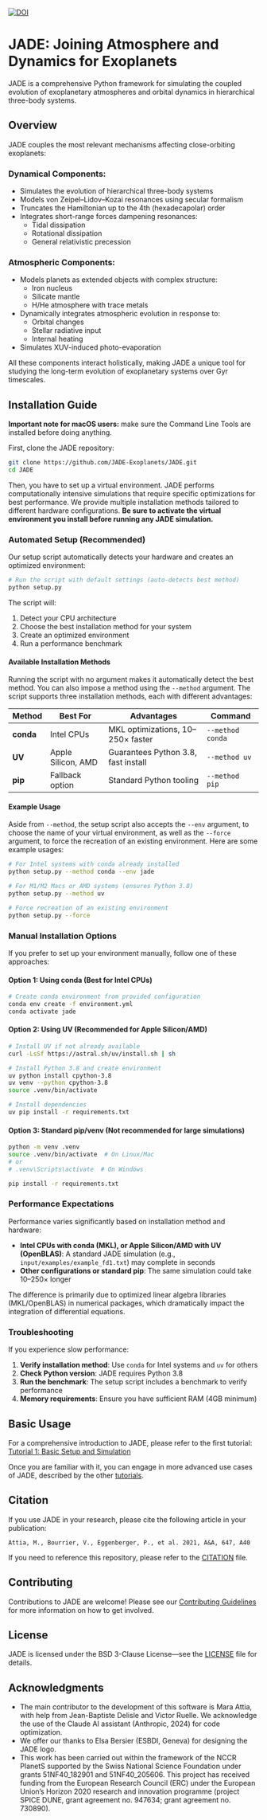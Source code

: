 [![DOI](https://zenodo.org/badge/DOI/10.5281/zenodo.15167399.svg)](https://doi.org/10.5281/zenodo.15167399)

# JADE: Joining Atmosphere and Dynamics for Exoplanets

JADE is a comprehensive Python framework for simulating the coupled evolution of exoplanetary atmospheres and orbital dynamics in hierarchical three-body systems.

## Overview

JADE couples the most relevant mechanisms affecting close-orbiting exoplanets:

### Dynamical Components:
- Simulates the evolution of hierarchical three-body systems
- Models von Zeipel–Lidov–Kozai resonances using secular formalism
- Truncates the Hamiltonian up to the 4th (hexadecapolar) order
- Integrates short-range forces dampening resonances:
  - Tidal dissipation
  - Rotational dissipation
  - General relativistic precession

### Atmospheric Components:
- Models planets as extended objects with complex structure:
  - Iron nucleus
  - Silicate mantle
  - H/He atmosphere with trace metals
- Dynamically integrates atmospheric evolution in response to:
  - Orbital changes
  - Stellar radiative input
  - Internal heating
- Simulates XUV-induced photo-evaporation

All these components interact holistically, making JADE a unique tool for studying the long-term evolution of exoplanetary systems over Gyr timescales.

## Installation Guide

**Important note for macOS users:** make sure the Command Line Tools are installed before doing anything.

First, clone the JADE repository:
   ```bash
   git clone https://github.com/JADE-Exoplanets/JADE.git
   cd JADE
   ```

Then, you have to set up a virtual environment. JADE performs computationally intensive simulations that require specific optimizations for best performance. We provide multiple installation methods tailored to different hardware configurations. **Be sure to activate the virtual environment you install before running any JADE simulation.**

### Automated Setup (Recommended)

Our setup script automatically detects your hardware and creates an optimized environment:

   ```bash
   # Run the script with default settings (auto-detects best method)
   python setup.py
   ```

The script will:
1. Detect your CPU architecture
2. Choose the best installation method for your system
3. Create an optimized environment
4. Run a performance benchmark

#### Available Installation Methods

Running the script with no argument makes it automatically detect the best method. You can also impose a method using the `--method` argument. The script supports three installation methods, each with different advantages:

| Method | Best For | Advantages | Command |
|--------|----------|------------|---------|
| **conda** | Intel CPUs | MKL optimizations, 10–250× faster | `--method conda` |
| **UV** | Apple Silicon, AMD | Guarantees Python 3.8, fast install | `--method uv` |
| **pip** | Fallback option | Standard Python tooling | `--method pip` |

#### Example Usage

Aside from `--method`, the setup script also accepts the `--env` argument, to choose the name of your virtual environment, as well as the `--force` argument, to force the recreation of an existing environment. Here are some example usages:

   ```bash
   # For Intel systems with conda already installed
   python setup.py --method conda --env jade
   
   # For M1/M2 Macs or AMD systems (ensures Python 3.8)
   python setup.py --method uv
   
   # Force recreation of an existing environment
   python setup.py --force
   ```

### Manual Installation Options

If you prefer to set up your environment manually, follow one of these approaches:

#### Option 1: Using conda (Best for Intel CPUs)

   ```bash
   # Create conda environment from provided configuration
   conda env create -f environment.yml
   conda activate jade
   ```

#### Option 2: Using UV (Recommended for Apple Silicon/AMD)

   ```bash
   # Install UV if not already available
   curl -LsSf https://astral.sh/uv/install.sh | sh
   
   # Install Python 3.8 and create environment
   uv python install cpython-3.8
   uv venv --python cpython-3.8
   source .venv/bin/activate
   
   # Install dependencies
   uv pip install -r requirements.txt
   ```

#### Option 3: Standard pip/venv (Not recommended for large simulations)

   ```bash
   python -m venv .venv
   source .venv/bin/activate  # On Linux/Mac
   # or
   # .venv\Scripts\activate  # On Windows
   
   pip install -r requirements.txt
   ```

### Performance Expectations

Performance varies significantly based on installation method and hardware:

- **Intel CPUs with conda (MKL), or Apple Silicon/AMD with UV (OpenBLAS)**: A standard JADE simulation (e.g., `input/examples/example_fd1.txt`) may complete in seconds
- **Other configurations or standard pip**: The same simulation could take 10–250× longer

The difference is primarily due to optimized linear algebra libraries (MKL/OpenBLAS) in numerical packages, which dramatically impact the integration of differential equations.

### Troubleshooting

If you experience slow performance:

1. **Verify installation method**: Use `conda` for Intel systems and `uv` for others
2. **Check Python version**: JADE requires Python 3.8
3. **Run the benchmark**: The setup script includes a benchmark to verify performance
4. **Memory requirements**: Ensure you have sufficient RAM (4GB minimum)

## Basic Usage

For a comprehensive introduction to JADE, please refer to the first tutorial:
[Tutorial 1: Basic Setup and Simulation](tutorials/tutorial1_fd1_fa3_fc_fa1.ipynb)

Once you are familiar with it, you can engage in more advanced use cases of JADE, described by the other [tutorials](tutorials/).

## Citation

If you use JADE in your research, please cite the following article in your publication:
```
Attia, M., Bourrier, V., Eggenberger, P., et al. 2021, A&A, 647, A40
```

If you need to reference this repository, please refer to the [CITATION](CITATION.cff) file.

## Contributing

Contributions to JADE are welcome! Please see our [Contributing Guidelines](CONTRIBUTING.md) for more information on how to get involved.

## License

JADE is licensed under the BSD 3-Clause License—see the [LICENSE](LICENSE) file for details.

## Acknowledgments

- The main contributor to the development of this software is Mara Attia, with help from Jean-Baptiste Delisle and Victor Ruelle. We acknowledge the use of the Claude AI assistant (Anthropic, 2024) for code optimization.
- We offer our thanks to Elsa Bersier (ESBDI, Geneva) for designing the JADE logo.
- This work has been carried out within the framework of the NCCR PlanetS supported by the Swiss National Science Foundation under grants 51NF40_182901 and 51NF40_205606. This project has received funding from the European Research Council (ERC) under the European Union’s Horizon 2020 research and innovation programme (project SPICE DUNE, grant agreement no. 947634; grant agreement no. 730890).